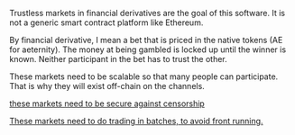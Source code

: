 Trustless markets in financial derivatives are the goal of this software.
It is not a generic smart contract platform like Ethereum.

By financial derivative, I mean a bet that is priced in the native tokens (AE for aeternity). The money at being gambled is locked up until the winner is known. Neither participant in the bet has to trust the other.

These markets need to be scalable so that many people can participate. That is why they will exist off-chain on the channels.

[these markets need to be secure against censorship](off_chain_censored_orders.md)

[These markets need to do trading in batches, to avoid front running.](off_line_limit_order_channel.md)

